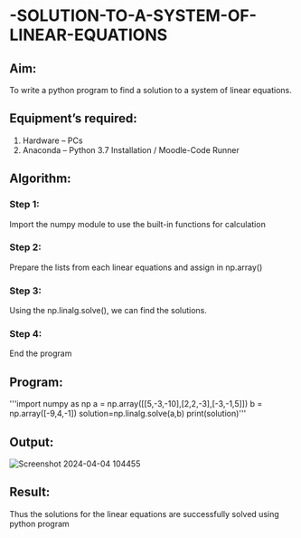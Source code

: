 # -SOLUTION-TO-A-SYSTEM-OF-LINEAR-EQUATIONS
## Aim:
To write a python program to find a solution to a system of linear equations.
## Equipment’s required:
1. 	Hardware – PCs
2. 	Anaconda – Python 3.7 Installation / Moodle-Code Runner
## Algorithm:
### Step 1: 
Import the numpy module to use the built-in functions for calculation
### Step 2: 
Prepare the lists from each linear equations and assign in np.array()
### Step 3: 
Using the np.linalg.solve(), we can find the solutions.
### Step 4: 
End the program
## Program:
'''import numpy as np
a = np.array([[5,-3,-10],[2,2,-3],[-3,-1,5]])
b = np.array([-9,4,-1])
solution=np.linalg.solve(a,b)
print(solution)'''

## Output:
![Screenshot 2024-04-04 104455](https://github.com/Dhanushmukesh/-SOLUTION-TO-A-SYSTEM-OF-LINEAR-EQUATIONS/assets/155508176/402fec2b-3215-4a7f-b854-0f37acdd3729)

## Result: 
Thus the solutions for the linear equations are successfully solved using python program

